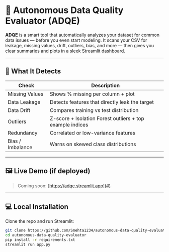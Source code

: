 # 🧠 Autonomous Data Quality Evaluator (ADQE)

**ADQE** is a smart tool that automatically analyzes your dataset for common data issues — before you even start modeling. It scans your CSV for leakage, missing values, drift, outliers, bias, and more — then gives you clear summaries and plots in a sleek Streamlit dashboard.

---

## 🚀 What It Detects

| Check                | Description                                                 |
|---------------------|-------------------------------------------------------------|
| Missing Values       | Shows % missing per column + plot                          |
| Data Leakage         | Detects features that directly leak the target             |
| Data Drift           | Compares training vs test distribution                     |
| Outliers             | Z-score + Isolation Forest outliers + top example indices  |
| Redundancy           | Correlated or low-variance features                        |
| Bias / Imbalance     | Warns on skewed class distributions                        |

---

## 🖼️ Live Demo (if deployed)

> Coming soon: [https://adqe.streamlit.app](#)

---

## 💻 Local Installation

Clone the repo and run Streamlit:

```bash
git clone https://github.com/Smehta1234/autonomous-data-quality-evaluator.git
cd autonomous-data-quality-evaluator
pip install -r requirements.txt
streamlit run app.py
